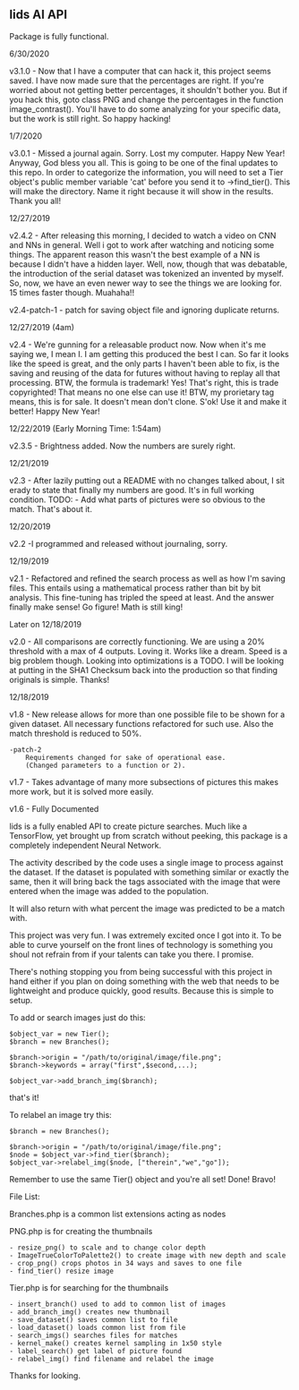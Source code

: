 lids AI API
----------------
Package is fully functional.


6/30/2020

v3.1.0 - Now that I have a computer that can hack it,
    this project seems saved. I have now made sure that
    the percentages are right. If you're worried about not
    getting better percentages, it shouldn't bother you.
    But if you hack this, goto class PNG and change the
    percentages in the function image_contrast(). You'll have
    to do some analyzing for your specific data, but the
    work is still right. So happy hacking!

1/7/2020

v3.0.1 - Missed a journal again. Sorry. Lost my computer.
    Happy New Year! Anyway, God bless you all. This is
    going to be one of the final updates to this repo.
    In order to categorize the information, you will need
    to set a Tier object's public member variable 'cat'
    before you send it to ->find_tier(). This will make
    the directory. Name it right because it will show in
    the results. Thank you all!

12/27/2019

v2.4.2 - After releasing this morning, I decided
    to watch a video on CNN and NNs in general.
    Well i got to work after watching and noticing
    some things. The apparent reason this wasn't
    the best example of a NN is because I didn't
    have a hidden layer. Well, now, though that was
    debatable, the introduction of the serial dataset
    was tokenized an invented by myself. So, now,
    we have an even newer way to see the things we
    are looking for. 15 times faster though. Muahaha!!

v2.4-patch-1 - patch for saving object file and
    ignoring duplicate returns.

12/27/2019 (4am)

v2.4 - We're gunning for a releasable product now.
    Now when it's me saying we, I mean I. I am getting
    this produced the best I can. So far it looks like
    the speed is great, and the only parts I haven't
    been able to fix, is the saving and reusing of the
    data for futures without having to replay all that
    processing. BTW, the formula is trademark! Yes! That's
    right, this is trade copyrighted! That means no one else
    can use it! BTW, my prorietary tag means, this is for sale.
    It doesn't mean don't clone. S'ok! Use it and make it better!
    Happy New Year!

12/22/2019 (Early Morning Time: 1:54am)

v2.3.5 - Brightness added. Now the numbers are surely right.

12/21/2019

v2.3 - After lazily putting out a README with no
    changes talked about, I sit erady to state that
    finally my numbers are good. It's in full working
    condition.
        TODO:
            - Add what parts of pictures were so
            obvious to the match. That's about it.
            
12/20/2019

v2.2 -I programmed and released without journaling, sorry.

12/19/2019

v2.1 - Refactored and refined the search process
    as well as how I'm saving files. This entails
    using a mathematical process rather than bit
    by bit analysis. This fine-tuning has tripled
    the speed at least. And the answer finally make
    sense! Go figure! Math is still king!

Later on 12/18/2019

v2.0 - All comparisons are correctly functioning.
    We are using a 20% threshold with a max of
    4 outputs. Loving it. Works like a dream.
    Speed is a big problem though. Looking into
    optimizations is a TODO. I will be looking
    at putting in the SHA1 Checksum back into the
    production so that finding originals is simple.
    Thanks!

12/18/2019

v1.8 - New release allows for more than one possible file to 
    be shown for a given dataset. All necessary functions
    refactored for such use. Also the match threshold is reduced
    to 50%.

    -patch-2
        Requirements changed for sake of operational ease.
        (Changed parameters to a function or 2).

v1.7 - Takes advantage of many more subsections of pictures
    this makes more work, but it is solved more easily.

v1.6 - Fully Documented

lids is a fully enabled API to create picture searches.
Much like a TensorFlow, yet brought up from scratch without peeking,
this package is a completely independent Neural Network.

The activity described by the code uses a single image to process
against the dataset. If the dataset is populated with something similar
or exactly the same, then it will bring back the tags associated with the
image that were entered when the image was added to the population.

It will also return with what percent the image was predicted to be a match with.

This project was very fun. I was extremely excited once I got into it.
To be able to curve yourself on the front lines of technology is something
you shoul not refrain from if your talents can take you there. I promise.

There's nothing stopping you from being successful with this project in hand
either if you plan on doing something with the web that needs to be lightweight
and produce quickly, good results. Because this is simple to setup.

To add or search images just do this:

    $object_var = new Tier();
    $branch = new Branches();
    
    $branch->origin = "/path/to/original/image/file.png";
    $branch->keywords = array("first",$second,...);
    
    $object_var->add_branch_img($branch);

that's it!

To relabel an image try this:

    $branch = new Branches();
    
    $branch->origin = "/path/to/original/image/file.png";
    $node = $object_var->find_tier($branch);
    $object_var->relabel_img($node, ["therein","we","go"]);

Remember to use the same Tier() object and you're all set! Done! Bravo!

File List:

Branches.php is a common list extensions acting as nodes

PNG.php is for creating the thumbnails

    - resize_png() to scale and to change color depth
    - ImageTrueColorToPalette2() to create image with new depth and scale
    - crop_png() crops photos in 34 ways and saves to one file
    - find_tier() resize image
    
Tier.php is for searching for the thumbnails

    - insert_branch() used to add to common list of images 
    - add_branch_img() creates new thumbnail
    - save_dataset() saves common list to file
    - load_dataset() loads common list from file
    - search_imgs() searches files for matches
    - kernel_make() creates kernel sampling in 1x50 style
    - label_search() get label of picture found
    - relabel_img() find filename and relabel the image

Thanks for looking.
